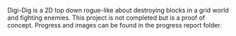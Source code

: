 Digi-Dig is a 2D top down rogue-like about destroying blocks in a grid world and fighting enemies.
This project is not completed but is a proof of concept.
Progress and images can be found in the progress report folder.
